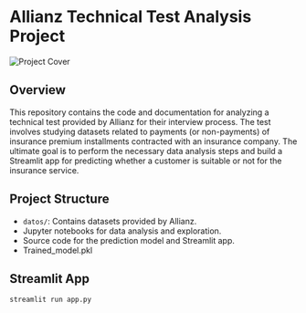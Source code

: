 # Allianz Technical Test Analysis Project

![Project Cover](link_to_your_cover_image.jpg)

## Overview

This repository contains the code and documentation for analyzing a technical test provided by Allianz for their interview process. The test involves studying datasets related to payments (or non-payments) of insurance premium installments contracted with an insurance company. The ultimate goal is to perform the necessary data analysis steps and build a Streamlit app for predicting whether a customer is suitable or not for the insurance service.

## Project Structure

- `datos/`: Contains datasets provided by Allianz.
- Jupyter notebooks for data analysis and exploration.
- Source code for the prediction model and Streamlit app.
- Trained_model.pkl

## Streamlit App

```bash
streamlit run app.py
